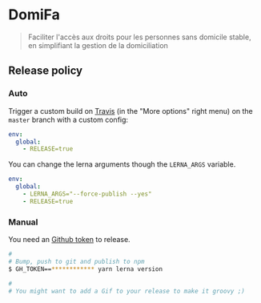 # DomiFa

> Faciliter l'accès aux droits pour les personnes sans domicile stable, en simplifiant la gestion de la domiciliation

## Release policy

### Auto

Trigger a custom build on [Travis](https://travis-ci.com/SocialGouv/domifa) (in the "More options" right menu) on the `master` branch with a custom config:

```yml
env:
  global:
    - RELEASE=true
```

You can change the lerna arguments though the `LERNA_ARGS` variable.

```yml
env:
  global:
    - LERNA_ARGS="--force-publish --yes"
    - RELEASE=true
```

### Manual

You need an [Github token](https://github.com/settings/tokens/new) to release.

```sh
#
# Bump, push to git and publish to npm
$ GH_TOKEN==************ yarn lerna version

#
# You might want to add a Gif to your release to make it groovy ;)
```
